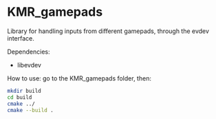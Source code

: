 # KMR_gamepads

Library for handling inputs from different gamepads, through the evdev interface.

Dependencies:
- libevdev

How to use: go to the KMR_gamepads folder, then:
```bash
mkdir build
cd build
cmake ../
cmake --build .
```
